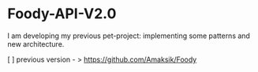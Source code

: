 # Foody-API-V2.0

I am developing my previous pet-project: implementing some patterns and new architecture.

[ ] previous version - > https://github.com/Amaksik/Foody

